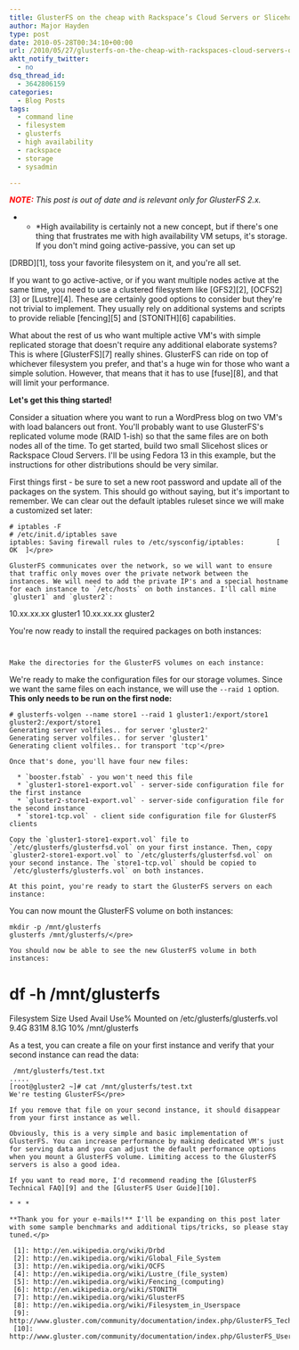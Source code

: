 ```yaml
---
title: GlusterFS on the cheap with Rackspace’s Cloud Servers or Slicehost
author: Major Hayden
type: post
date: 2010-05-28T00:34:10+00:00
url: /2010/05/27/glusterfs-on-the-cheap-with-rackspaces-cloud-servers-or-slicehost/
aktt_notify_twitter:
  - no
dsq_thread_id:
  - 3642806159
categories:
  - Blog Posts
tags:
  - command line
  - filesystem
  - glusterfs
  - high availability
  - rackspace
  - storage
  - sysadmin

---
```

_<b style="color: red">NOTE:</b> This post is out of date and is relevant only for GlusterFS 2.x._

* * *High availability is certainly not a new concept, but if there's one thing that frustrates me with high availability VM setups, it's storage. If you don't mind going active-passive, you can set up

[DRBD][1], toss your favorite filesystem on it, and you're all set.</p>

If you want to go active-active, or if you want multiple nodes active at the same time, you need to use a clustered filesystem like [GFS2][2], [OCFS2][3] or [Lustre][4]. These are certainly good options to consider but they're not trivial to implement. They usually rely on additional systems and scripts to provide reliable [fencing][5] and [STONITH][6] capabilities.

What about the rest of us who want multiple active VM's with simple replicated storage that doesn't require any additional elaborate systems? This is where [GlusterFS][7] really shines. GlusterFS can ride on top of whichever filesystem you prefer, and that's a huge win for those who want a simple solution. However, that means that it has to use [fuse][8], and that will limit your performance.

**Let's get this thing started!**

Consider a situation where you want to run a WordPress blog on two VM's with load balancers out front. You'll probably want to use GlusterFS's replicated volume mode (RAID 1-ish) so that the same files are on both nodes all of the time. To get started, build two small Slicehost slices or Rackspace Cloud Servers. I'll be using Fedora 13 in this example, but the instructions for other distributions should be very similar.

First things first - be sure to set a new root password and update all of the packages on the system. This should go without saying, but it's important to remember. We can clear out the default iptables ruleset since we will make a customized set later:

```
# iptables -F
# /etc/init.d/iptables save
iptables: Saving firewall rules to /etc/sysconfig/iptables:        [  OK  ]</pre>

GlusterFS communicates over the network, so we will want to ensure that traffic only moves over the private network between the instances. We will need to add the private IP's and a special hostname for each instance to `/etc/hosts` on both instances. I'll call mine `gluster1` and `gluster2`:

```
10.xx.xx.xx gluster1
10.xx.xx.xx gluster2</pre>

You're now ready to install the required packages on both instances:

```


Make the directories for the GlusterFS volumes on each instance:

```


We're ready to make the configuration files for our storage volumes. Since we want the same files on each instance, we will use the `--raid 1` option. **This only needs to be run on the first node:**

```
# glusterfs-volgen --name store1 --raid 1 gluster1:/export/store1 gluster2:/export/store1
Generating server volfiles.. for server 'gluster2'
Generating server volfiles.. for server 'gluster1'
Generating client volfiles.. for transport 'tcp'</pre>

Once that's done, you'll have four new files:

  * `booster.fstab` - you won't need this file
  * `gluster1-store1-export.vol` - server-side configuration file for the first instance
  * `gluster2-store1-export.vol` - server-side configuration file for the second instance
  * `store1-tcp.vol` - client side configuration file for GlusterFS clients

Copy the `gluster1-store1-export.vol` file to `/etc/glusterfs/glusterfsd.vol` on your first instance. Then, copy `gluster2-store1-export.vol` to `/etc/glusterfs/glusterfsd.vol` on your second instance. The `store1-tcp.vol` should be copied to `/etc/glusterfs/glusterfs.vol` on both instances.

At this point, you're ready to start the GlusterFS servers on each instance:

```


You can now mount the GlusterFS volume on both instances:

```
mkdir -p /mnt/glusterfs
glusterfs /mnt/glusterfs/</pre>

You should now be able to see the new GlusterFS volume in both instances:

```
# df -h /mnt/glusterfs
Filesystem            Size  Used Avail Use% Mounted on
/etc/glusterfs/glusterfs.vol
                      9.4G  831M  8.1G  10% /mnt/glusterfs</pre>

As a test, you can create a file on your first instance and verify that your second instance can read the data:

```
 /mnt/glusterfs/test.txt
.....
[root@gluster2 ~]# cat /mnt/glusterfs/test.txt
We're testing GlusterFS</pre>

If you remove that file on your second instance, it should disappear from your first instance as well.

Obviously, this is a very simple and basic implementation of GlusterFS. You can increase performance by making dedicated VM's just for serving data and you can adjust the default performance options when you mount a GlusterFS volume. Limiting access to the GlusterFS servers is also a good idea.

If you want to read more, I'd recommend reading the [GlusterFS Technical FAQ][9] and the [GlusterFS User Guide][10].

* * *

**Thank you for your e-mails!** I'll be expanding on this post later with some sample benchmarks and additional tips/tricks, so please stay tuned.</p>

 [1]: http://en.wikipedia.org/wiki/Drbd
 [2]: http://en.wikipedia.org/wiki/Global_File_System
 [3]: http://en.wikipedia.org/wiki/OCFS
 [4]: http://en.wikipedia.org/wiki/Lustre_(file_system)
 [5]: http://en.wikipedia.org/wiki/Fencing_(computing)
 [6]: http://en.wikipedia.org/wiki/STONITH
 [7]: http://en.wikipedia.org/wiki/GlusterFS
 [8]: http://en.wikipedia.org/wiki/Filesystem_in_Userspace
 [9]: http://www.gluster.com/community/documentation/index.php/GlusterFS_Technical_FAQ
 [10]: http://www.gluster.com/community/documentation/index.php/GlusterFS_User_Guide
